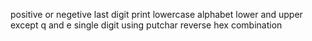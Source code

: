 positive or negetive
last digit
print lowercase alphabet
lower and upper
except q and e
single digit
using putchar
reverse
hex
combination
